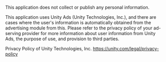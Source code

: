 This application does not collect or publish any personal information.

This application uses Unity Ads (Unity Technologies, Inc.), and there are cases where the user's information is automatically obtained from the advertising module from this. Please refer to the privacy policy of your ad-serving provider for more information about user information from Unity Ads, the purpose of use, and provision to third parties.

Privacy Policy of Unity Technologies, Inc.
https://unity.com/legal/privacy-policy
